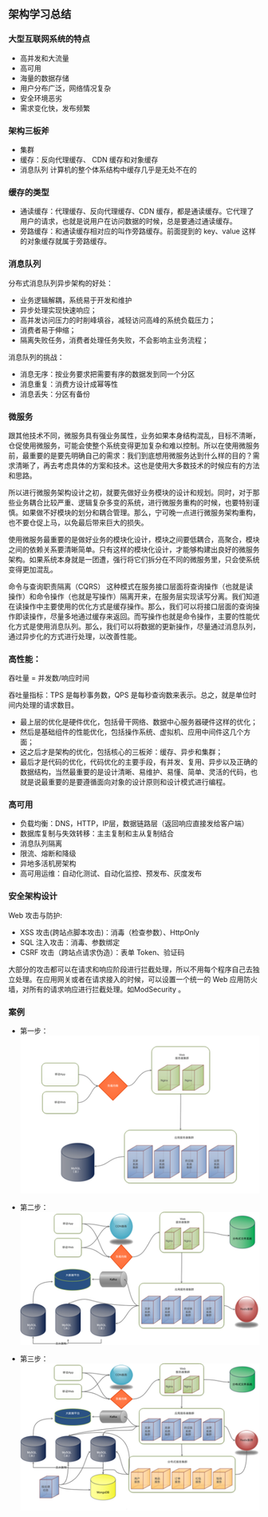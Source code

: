 ## 架构学习总结

### 大型互联网系统的特点

- 高并发和大流量
- 高可用
- 海量的数据存储
- 用户分布广泛，网络情况复杂
- 安全环境恶劣
- 需求变化快，发布频繁

### 架构三板斧
- 集群
- 缓存：反向代理缓存、 CDN 缓存和对象缓存
- 消息队列 
计算机的整个体系结构中缓存几乎是无处不在的

### 缓存的类型
- 通读缓存：代理缓存、反向代理缓存、CDN 缓存，都是通读缓存。它代理了用户的请求，也就是说用户在访问数据的时候，总是要通过通读缓存。
- 旁路缓存：和通读缓存相对应的叫作旁路缓存。前面提到的 key、value 这样的对象缓存就属于旁路缓存。


### 消息队列 
分布式消息队列异步架构的好处：
- 业务逻辑解耦，系统易于开发和维护
- 异步处理实现快速响应；
- 高并发访问压力的时削峰填谷，减轻访问高峰的系统负载压力；
- 消费者易于伸缩；
- 隔离失败任务，消费者处理任务失败，不会影响主业务流程；

消息队列的挑战：
- 消息无序：按业务要求把需要有序的数据发到同一个分区
- 消息重复：消费方设计成幂等性
- 消息丢失：分区有备份

### 微服务
跟其他技术不同，微服务具有强业务属性，业务如果本身结构混乱，目标不清晰，仓促使用微服务，可能会使整个系统变得更加复杂和难以控制。所以在使用微服务前，最重要的是要先明确自己的需求：我们到底想用微服务达到什么样的目的？需求清晰了，再去考虑具体的方案和技术。这也是使用大多数技术的时候应有的方法和思路。

所以进行微服务架构设计之初，就要先做好业务模块的设计和规划。同时，对于那些业务耦合比较严重、逻辑复杂多变的系统，进行微服务重构的时候，也要特别谨慎。如果做不好模块的划分和耦合管理。那么，宁可晚一点进行微服务架构重构，也不要仓促上马，以免最后带来巨大的损失。

使用微服务最重要的是做好业务的模块化设计，模块之间要低耦合，高聚合，模块之间的依赖关系要清晰简单。只有这样的模块化设计，才能够构建出良好的微服务架构。如果系统本身就是一团遭，强行将它们拆分在不同的微服务里，只会使系统变得更加混乱。

命令与查询职责隔离（CQRS）
这种模式在服务接口层面将查询操作（也就是读操作）和命令操作（也就是写操作）隔离开来，在服务层实现读写分离。我们知道在读操作中主要使用的优化方式是缓存操作。那么，我们可以将接口层面的查询操作即读操作，尽量多地通过缓存来返回。而写操作也就是命令操作，主要的性能优化方式是使用消息队列。那么，我们可以将数据的更新操作，尽量通过消息队列，通过异步化的方式进行处理，以改善性能。

### 高性能：
吞吐量 = 并发数/响应时间

吞吐量指标：TPS 是每秒事务数，QPS 是每秒查询数来表示。总之，就是单位时间内处理的请求数目。

- 最上层的优化是硬件优化，包括骨干网络、数据中心服务器硬件这样的优化；
- 然后是基础组件的性能优化，包括操作系统、虚拟机、应用中间件这几个方面；
- 这之后才是架构的优化，包括核心的三板斧：缓存、异步和集群；
- 最后才是代码的优化，代码优化的主要手段，有并发、复用、异步以及正确的数据结构，当然最重要的是设计清晰、易维护、易懂、简单、灵活的代码，也就是说最重要的是要遵循面向对象的设计原则和设计模式进行编程。

### 高可用
- 负载均衡：DNS，HTTP，IP层，数据链路层（返回响应直接发给客户端）
- 数据库复制与失效转移：主主复制和主从复制结合
- 消息队列隔离
- 限流、熔断和降级
- 异地多活机房架构
- 高可用运维：自动化测试、自动化监控、预发布、灰度发布

### 安全架构设计

Web 攻击与防护:
- XSS 攻击(跨站点脚本攻击)：消毒（检查参数）、HttpOnly
- SQL 注入攻击：消毒、参数绑定
- CSRF 攻击（跨站点请求伪造）：表单 Token、验证码

大部分的攻击都可以在请求和响应阶段进行拦截处理，所以不用每个程序自己去独立处理。在应用网关或者在请求接入的时候，可以设置一个统一的 Web 应用防火墙，对所有的请求响应进行拦截处理。如ModSecurity 。

### 案例
- 第一步：
![image](sample_step_1.png)

- 第二步：
![image](sample_step_2.png)

- 第三步：
![image](sample_step_3.png)
